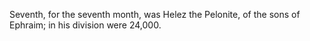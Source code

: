 Seventh, for the seventh month, was Helez the Pelonite, of the sons of Ephraim; in his division were 24,000.
